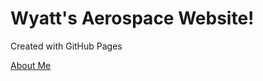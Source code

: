 
<html>
<body>
<h1>Wyatt's Aerospace Website!</h1>
<p>Created with GitHub Pages</p>
<a href="About">About Me</a>
</body>
</html>
